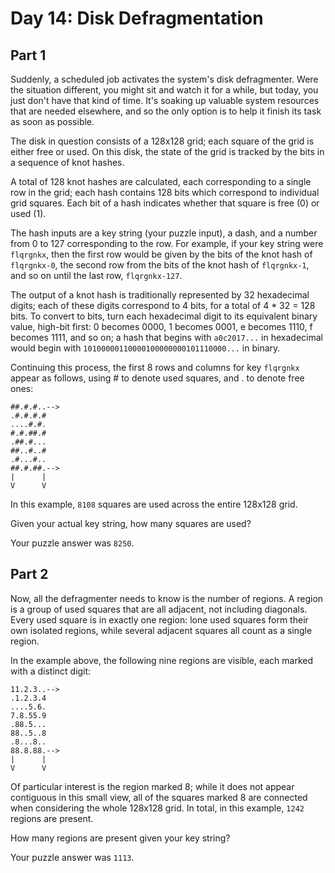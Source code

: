 # Day 14: Disk Defragmentation

## Part 1

Suddenly, a scheduled job activates the system's disk defragmenter. 
Were the situation different, you might sit and watch it for a while, 
but today, you just don't have that kind of time. It's soaking up valuable
system resources that are needed elsewhere, and so the only option is to
help it finish its task as soon as possible.

The disk in question consists of a 128x128 grid; each square of the grid 
is either free or used. On this disk, the state of the grid is tracked by 
the bits in a sequence of knot hashes.

A total of 128 knot hashes are calculated, each corresponding to a single 
row in the grid; each hash contains 128 bits which correspond to individual 
grid squares. Each bit of a hash indicates whether that square is free (0) or used (1).

The hash inputs are a key string (your puzzle input), a dash, and a number 
from 0 to 127 corresponding to the row. For example, if your key string were 
`flqrgnkx`, then the first row would be given by the bits of the knot hash of 
`flqrgnkx-0`, the second row from the bits of the knot hash of `flqrgnkx-1`, 
and so on until the last row, `flqrgnkx-127`.

The output of a knot hash is traditionally represented by 32 hexadecimal digits; 
each of these digits correspond to 4 bits, for a total of 4 * 32 = 128 bits. 
To convert to bits, turn each hexadecimal digit to its equivalent binary value, 
high-bit first: 0 becomes 0000, 1 becomes 0001, e becomes 1110, f becomes 1111, 
and so on; a hash that begins with `a0c2017...` in hexadecimal would begin with 
`10100000110000100000000101110000...` in binary.

Continuing this process, the first 8 rows and columns for key `flqrgnkx` appear 
as follows, using # to denote used squares, and . to denote free ones:
````
##.#.#..-->
.#.#.#.#   
....#.#.   
#.#.##.#   
.##.#...   
##..#..#   
.#...#..   
##.#.##.-->
|      |   
V      V   
````
In this example, `8108` squares are used across the entire 128x128 grid.

Given your actual key string, how many squares are used?

Your puzzle answer was `8250`.

## Part 2

Now, all the defragmenter needs to know is the number of regions. A region 
is a group of used squares that are all adjacent, not including diagonals. 
Every used square is in exactly one region: lone used squares form their own 
isolated regions, while several adjacent squares all count as a single region.

In the example above, the following nine regions are visible, each marked with a distinct digit:
````
11.2.3..-->
.1.2.3.4   
....5.6.   
7.8.55.9   
.88.5...   
88..5..8   
.8...8..   
88.8.88.-->
|      |   
V      V   
````
Of particular interest is the region marked 8; while it does not appear 
contiguous in this small view, all of the squares marked 8 are connected 
when considering the whole 128x128 grid. In total, in this example, `1242` regions are present.

How many regions are present given your key string?

Your puzzle answer was `1113`.
